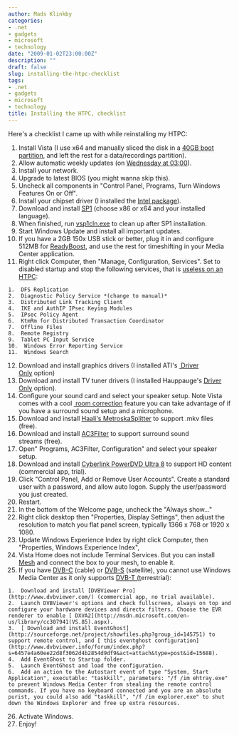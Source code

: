 ```yaml
---
author: Mads Klinkby
categories:
- .net
- gadgets
- microsoft
- technology
date: "2009-01-02T23:00:00Z"
description: ""
draft: false
slug: installing-the-htpc-checklist
tags:
- .net
- gadgets
- microsoft
- technology
title: Installing the HTPC, checklist
---
```



<div>Here's a checklist I came up with while reinstalling my HTPC:</div>  

1.  Install Vista (I use x64 and manually sliced the disk in a [ 40GB boot partition](http://www.microsoft.com/windows/windows-vista/get/system-requirements.aspx), and left the rest for a data/recordings partition).
2.  Allow automatic weekly updates (on [ Wednesday at 03:00](http://www.microsoft.com/protect/computer/updates/bulletins/default.mspx)).
3.  Install your network.
4.  Upgrade to latest BIOS (you might wanna skip this).
5.  Uncheck all components in "Control Panel, Programs, Turn Windows Features On or Off".
6.  Install your chipset driver (I installed the [ Intel package](http://downloadcenter.intel.com/Detail_Desc.aspx?agr=Y&DwnldId=16026&lang=eng)).
7.  Download and install [ SP1](http://www.microsoft.com/downloads/details.aspx?familyid=F559842A-9C9B-4579-B64A-09146A0BA746&displaylang=en) (choose x86 or x64 and your installed language).
8.  When finished, run [vsp1cln.exe](http://technet.microsoft.com/en-us/library/cc709655.aspx) to clean up after SP1 installation.
9.  Start Windows Update and install all important updates.
10.  If you have a 2GB 150x USB stick or better, plug it in and configure 512MB for [ReadyBoost](http://kli.dk/2007/05/27/readyboost-monitor-gadget/), and use the rest for timeshifting in your Media Center application.
11.  Right click Computer, then "Manage, Configuration, Services". Set to disabled startup and stop the following services, that is [useless on an HTPC](http://tweakhound.com/vista/tweakguide/page_8.htm):   

    1.  DFS Replication
    2.  Diagnostic Policy Service *(change to manual)*
    3.  Distributed Link Tracking Client
    4.  IKE and AuthIP IPsec Keying Modules
    5.  IPsec Policy Agent
    6.  KtmRm for Distributed Transaction Coordinator
    7.  Offline Files
    8.  Remote Registry
    9.  Tablet PC Input Service
    10.  Windows Error Reporting Service
    11.  Windows Search 
12.  Download and install graphics drivers (I installed ATI's [ Driver Only](http://game.amd.com/us-en/drivers_catalyst.aspx?p=vista64/common-vista64) option) 
13.  Download and install TV tuner drivers (I installed Hauppauge's [Driver Only](http://www.wintvcd.co.uk/drivers/88x_2_122_26109_WHQL.zip) option).
14.  Configure your sound card and select your speaker setup. Note Vista comes with a cool [ room correction](http://game.amd.com/us-en/drivers_catalyst.aspx?p=vista64/common-vista64) feature you can take advantage of if you have a surround sound setup and a microphone.
15.  Download and install [Haali's MetroskaSplitter](http://haali.cs.msu.ru/mkv/) to support .mkv files (free).
16.  Download and install [AC3Filter](http://ac3filter.net/project/1/releases) to support surround sound streams (free).
17.  Open" Programs, AC3Filter, Configuration" and select your speaker setup.
18.  Download and install [Cyberlink PowerDVD Ultra 8](http://www.cyberlink.com/multi/products/main_1_ENU.html) to support HD content (commercial app, trial).
19.  Click "Control Panel, Add or Remove User Accounts". Create a standard user with a password, and allow auto logon. Supply the user/password you just created.
20.  Restart.
21.  In the bottom of the Welcome page, uncheck the "Always show..."
22.  Right click desktop then "Properties, Display Settings", then adjust the resolution to match you flat panel screen, typically 1366 x 768 or 1920 x 1080.
23.  Update Windows Experience Index by right click Computer, then "Properties, Windows Experience Index", 
24.  Vista Home does not include Terminal Services. But you can install [Mesh](http://www.mesh.com) and connect the box to your mesh, to enable it.
25.  If you have [DVB-C](http://en.wikipedia.org/wiki/DVB-C) (cable) or [DVB-S](http://en.wikipedia.org/wiki/DVB-S) (satellite), you cannot use Windows Media Center as it only supports [DVB-T (t](http://en.wikipedia.org/wiki/DVB-T)errestrial):   

    1.  Download and install [DVBViewer Pro](http://www.dvbviewer.com/) (commercial app, no trial available).
    2.  Launch DVBViewer's options and check fullscreen, always on top and configure your hardware devices and directx filters. Choose the EVR renderer to enable [ DXVA2](http://msdn.microsoft.com/en-us/library/cc307941(VS.85).aspx).
    3.  [ Download and install EventGhost](http://sourceforge.net/project/showfiles.php?group_id=145751) to support remote control, and [ this eventghost configuration](http://www.dvbviewer.info/forum/index.php?s=6457e4a60ee22d8f3062d4b2854d9df9&act=attach&type=post&id=15688). 
    4.  Add EventGhost to Startup folder. 
    5.  Launch EventGhost and load the configuration. 
    6.  Add an action to the Autostart event of type "System, Start Application", executable: "taskkill", parameters: "/f /im ehtray.exe" to prevent Windows Media Center from stealing the remote control commands. If you have no keyboard connected and you are an absolute purist, you could also add "taskkill", "/f /im explorer.exe" to shut down the Windows Explorer and free up extra resources. 
26.  Activate Windows.
27.  Enjoy!

